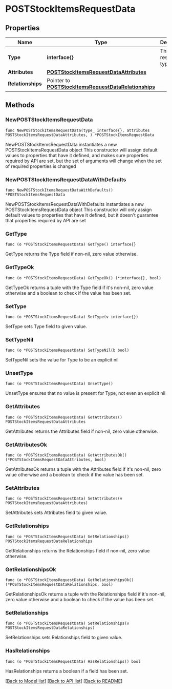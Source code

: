 # POSTStockItemsRequestData

## Properties

Name | Type | Description | Notes
------------ | ------------- | ------------- | -------------
**Type** | **interface{}** | The resource&#39;s type | 
**Attributes** | [**POSTStockItemsRequestDataAttributes**](POSTStockItemsRequestDataAttributes.md) |  | 
**Relationships** | Pointer to [**POSTStockItemsRequestDataRelationships**](POSTStockItemsRequestDataRelationships.md) |  | [optional] 

## Methods

### NewPOSTStockItemsRequestData

`func NewPOSTStockItemsRequestData(type_ interface{}, attributes POSTStockItemsRequestDataAttributes, ) *POSTStockItemsRequestData`

NewPOSTStockItemsRequestData instantiates a new POSTStockItemsRequestData object
This constructor will assign default values to properties that have it defined,
and makes sure properties required by API are set, but the set of arguments
will change when the set of required properties is changed

### NewPOSTStockItemsRequestDataWithDefaults

`func NewPOSTStockItemsRequestDataWithDefaults() *POSTStockItemsRequestData`

NewPOSTStockItemsRequestDataWithDefaults instantiates a new POSTStockItemsRequestData object
This constructor will only assign default values to properties that have it defined,
but it doesn't guarantee that properties required by API are set

### GetType

`func (o *POSTStockItemsRequestData) GetType() interface{}`

GetType returns the Type field if non-nil, zero value otherwise.

### GetTypeOk

`func (o *POSTStockItemsRequestData) GetTypeOk() (*interface{}, bool)`

GetTypeOk returns a tuple with the Type field if it's non-nil, zero value otherwise
and a boolean to check if the value has been set.

### SetType

`func (o *POSTStockItemsRequestData) SetType(v interface{})`

SetType sets Type field to given value.


### SetTypeNil

`func (o *POSTStockItemsRequestData) SetTypeNil(b bool)`

 SetTypeNil sets the value for Type to be an explicit nil

### UnsetType
`func (o *POSTStockItemsRequestData) UnsetType()`

UnsetType ensures that no value is present for Type, not even an explicit nil
### GetAttributes

`func (o *POSTStockItemsRequestData) GetAttributes() POSTStockItemsRequestDataAttributes`

GetAttributes returns the Attributes field if non-nil, zero value otherwise.

### GetAttributesOk

`func (o *POSTStockItemsRequestData) GetAttributesOk() (*POSTStockItemsRequestDataAttributes, bool)`

GetAttributesOk returns a tuple with the Attributes field if it's non-nil, zero value otherwise
and a boolean to check if the value has been set.

### SetAttributes

`func (o *POSTStockItemsRequestData) SetAttributes(v POSTStockItemsRequestDataAttributes)`

SetAttributes sets Attributes field to given value.


### GetRelationships

`func (o *POSTStockItemsRequestData) GetRelationships() POSTStockItemsRequestDataRelationships`

GetRelationships returns the Relationships field if non-nil, zero value otherwise.

### GetRelationshipsOk

`func (o *POSTStockItemsRequestData) GetRelationshipsOk() (*POSTStockItemsRequestDataRelationships, bool)`

GetRelationshipsOk returns a tuple with the Relationships field if it's non-nil, zero value otherwise
and a boolean to check if the value has been set.

### SetRelationships

`func (o *POSTStockItemsRequestData) SetRelationships(v POSTStockItemsRequestDataRelationships)`

SetRelationships sets Relationships field to given value.

### HasRelationships

`func (o *POSTStockItemsRequestData) HasRelationships() bool`

HasRelationships returns a boolean if a field has been set.


[[Back to Model list]](../README.md#documentation-for-models) [[Back to API list]](../README.md#documentation-for-api-endpoints) [[Back to README]](../README.md)


